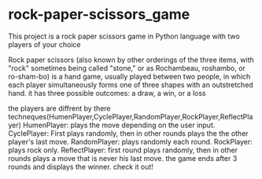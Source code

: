 # rock-paper-scissors_game
 This project is a rock paper scissors game in Python language with two players of your choice 

Rock paper scissors (also known by other orderings of the three items, with "rock" sometimes being called "stone," or as Rochambeau, roshambo, or ro-sham-bo) is a hand game, usually played between two people, in which each player simultaneously forms one of three shapes with an outstretched hand.
it has three possible outcomes: a draw, a win, or a loss

the players are diffrent by there techneques(HumenPlayer,CyclePlayer,RandomPlayer,RockPlayer,ReflectPlayer) 
HumenPlayer: plays the move depending on the user input.
CyclePlayer: First plays randomly, then in  other rounds plays the the other player's  last move.
RandomPlayer: plays randomly each round.
RockPlayer: plays rock only.
ReflectPlayer: first round plays randomly, then in  other rounds plays a move that is never his last move.
the game ends after 3 rounds and displays the winner.
check it out!
